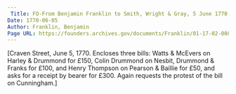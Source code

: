 ```yaml
---
 Title: FO-From Benjamin Franklin to Smith, Wright & Gray, 5 June 1770: résumé
Date: 1770-06-05
Author: Franklin, Benjamin
Page URL: https://founders.archives.gov/documents/Franklin/01-17-02-0086
---
```


[Craven Street, June 5, 1770. Encloses three bills: Watts & McEvers on Harley & Drummond for £150, Colin Drummond on Nesbit, Drummond & Franks for £100, and Henry Thompson on Pearson & Baillie for £50, and asks for a receipt by bearer for £300. Again requests the protest of the bill on Cunningham.]

